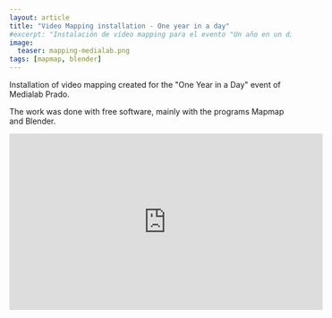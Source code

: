 ```yaml
---
layout: article
title: "Video Mapping installation - One year in a day"
#excerpt: "Instalación de vídeo mapping para el evento "Un año en un día" de Medialab Prado."
image:
  teaser: mapping-medialab.png
tags: [mapmap, blender]
---
```

<p>
Installation of video mapping created for the "One Year in a Day" event of Medialab Prado.
</p>
<p>
The work was done with free software, mainly with the programs Mapmap and Blender.
</p>
<iframe width="560" height="315" src="https://www.youtube.com/embed/BOlTUfJRYFo" frameborder="0" allowfullscreen></iframe>